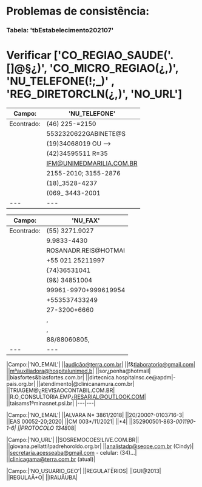 # Problemas de consistência:
### Tabela: 'tbEstabelecimento202107'

# Verificar ['CO_REGIAO_SAUDE('.[]@§¿)', 'CO_MICRO_REGIAO(¿,)', 'NU_TELEFONE(!;_)' , 'REG_DIRETORCLN(¿,)', 'NO_URL']

|Campo:|'NU_TELEFONE'|
|---|---|
|Econtrado:|  (46) 225-=2150|
||5532320622GABINETE@S|
||(19)34068019 OU -->|
||(42)34595511 R=35|
||IFM@UNIMEDMARILIA.COM.BR|
||2155-2010; 3155-2876|
||(18)_3528-4237|
||(069_ 3443-2001|
|---|---|

|Campo:|'NU_FAX'|
|---|---|
|Econtrado:|(55) 3271.9027|
||9.9833-4430|
||ROSANADR.REIS@HOTMAI|
||+55 021 25211997|
||{74}36531041|
||(9&) 34851004|
||99961-9970+999619954|
||+553537433249|
||27-3200+6660|
||,|
||,|
||88/88060805,|
|---|---|

|Campo:|'NO_EMAIL'|
||audicão@terra.com.br|
||f&tlaboratorio@gmail.com|
||mªauxiliadora@hospitalunimed.b|
||sor¿penha@hotmail|
||biasfortes&biasfortes.com.br|
||dirtecnica.hospitalnsc.ce@apdm|-pais.org.br|
||atendimento|@clinicanamura.com.br|
||TRIAGEM@¿REVISAOCONTABIL.COM.BR|
||R.O_CONSULTORIA.EMP¿RESARIAL@OUTLOOK.COM|
||taisams1ªminasnet.psi.br|
|---|---|

|Campo:|'NO_EMAIL'|
||ALVARA N* 3861/2018|
||20/2000?-0103716-3|
||EAS 00052-20;2020|
||CM 003*/11/2021|
||*4|
||352900501-863-*001190-1-6|
||PROTOCOLO 1348*08|

|Campo:|'NO_URL'|
||SOSREMOCOES!LIVE.COM.BR||
||giovana.pellatti!padrehoroldo.org.br|
||analistadp@seope.com.br (Cindy)|
||secretaria.acesseaba@gmail.com - celular: (34)...|
||clinicagama@terra.com.br (atual)|

|Campo:|'NO_USUARIO_GEO'|
||REGULATËRIOS|
||GUI@2013|
||REGULAÃ+O|
||IRAUÃUBA|